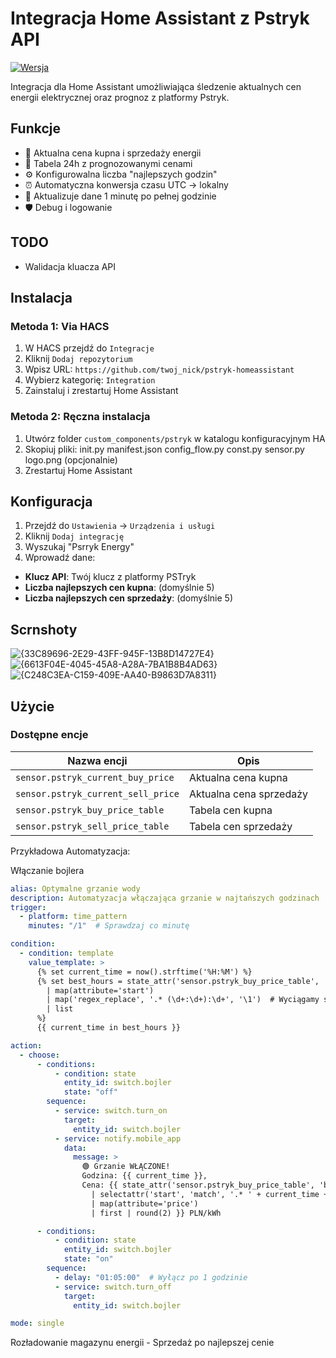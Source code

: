 # Integracja Home Assistant z Pstryk API

[![Wersja](https://img.shields.io/badge/wersja-1.2.2-blue)](https://github.com/twoj_nick/pstryk-homeassistant)

Integracja dla Home Assistant umożliwiająca śledzenie aktualnych cen energii elektrycznej oraz prognoz z platformy Pstryk.

## Funkcje
- 🔌 Aktualna cena kupna i sprzedaży energii
- 📅 Tabela 24h z prognozowanymi cenami
- ⚙️ Konfigurowalna liczba "najlepszych godzin"
- ⏰ Automatyczna konwersja czasu UTC → lokalny
- 🔄 Aktualizuje dane 1 minutę po pełnej godzinie
- 🛡️ Debug i logowanie

## TODO
- Walidacja kluacza API

## Instalacja

### Metoda 1: Via HACS
1. W HACS przejdź do `Integracje`
2. Kliknij `Dodaj repozytorium`
3. Wpisz URL: `https://github.com/twoj_nick/pstryk-homeassistant`
4. Wybierz kategorię: `Integration`
5. Zainstaluj i zrestartuj Home Assistant

### Metoda 2: Ręczna instalacja
1. Utwórz folder `custom_components/pstryk` w katalogu konfiguracyjnym HA
2. Skopiuj pliki:
init.py
manifest.json
config_flow.py
const.py
sensor.py
logo.png (opcjonalnie)
3. Zrestartuj Home Assistant

## Konfiguracja
1. Przejdź do `Ustawienia` → `Urządzenia i usługi`
2. Kliknij `Dodaj integrację`
3. Wyszukaj "Psrryk Energy"
4. Wprowadź dane:
- **Klucz API**: Twój klucz z platformy PSTryk
- **Liczba najlepszych cen kupna**: (domyślnie 5)
- **Liczba najlepszych cen sprzedaży**: (domyślnie 5)

## Scrnshoty

![{33C89696-2E29-43FF-945F-13B8D14727E4}](https://github.com/user-attachments/assets/231a25fa-c66d-4240-a49a-2ec824985ab2)
![{6613F04E-4045-45A8-A28A-7BA1B8B4AD63}](https://github.com/user-attachments/assets/3edc2ad0-cdd1-46b0-aa58-27ea94bfdd26)
![{C248C3EA-C159-409E-AA40-B9863D7A8311}](https://github.com/user-attachments/assets/48e41d6b-04ae-4f67-b704-7c046646ba11)


## Użycie
### Dostępne encje
| Nazwa encji                          | Opis                          |
|--------------------------------------|-------------------------------|
| `sensor.pstryk_current_buy_price`    | Aktualna cena kupna           |
| `sensor.pstryk_current_sell_price`   | Aktualna cena sprzedaży       |
| `sensor.pstryk_buy_price_table`      | Tabela cen kupna              |
| `sensor.pstryk_sell_price_table`     | Tabela cen sprzedaży          |

Przykładowa Automatyzacja:

Włączanie bojlera

```yaml
alias: Optymalne grzanie wody
description: Automatyzacja włączająca grzanie w najtańszych godzinach
trigger:
  - platform: time_pattern
    minutes: "/1"  # Sprawdzaj co minutę

condition:
  - condition: template
    value_template: >
      {% set current_time = now().strftime('%H:%M') %}
      {% set best_hours = state_attr('sensor.pstryk_buy_price_table', 'best_prices') 
        | map(attribute='start') 
        | map('regex_replace', '.* (\d+:\d+):\d+', '\1')  # Wyciągamy samą godzinę (HH:MM)
        | list 
      %}
      {{ current_time in best_hours }}

action:
  - choose:
      - conditions:
          - condition: state
            entity_id: switch.bojler
            state: "off"
        sequence:
          - service: switch.turn_on
            target:
              entity_id: switch.bojler
          - service: notify.mobile_app
            data:
              message: >
                🟢 Grzanie WŁĄCZONE! 
                Godzina: {{ current_time }}, 
                Cena: {{ state_attr('sensor.pstryk_buy_price_table', 'best_prices') 
                  | selectattr('start', 'match', '.* ' + current_time + ':\d+') 
                  | map(attribute='price') 
                  | first | round(2) }} PLN/kWh

      - conditions:
          - condition: state
            entity_id: switch.bojler
            state: "on"
        sequence:
          - delay: "01:05:00"  # Wyłącz po 1 godzinie
          - service: switch.turn_off
            target:
              entity_id: switch.bojler

mode: single
```
Rozładowanie magazynu energii - Sprzedaż po najlepszej cenie

```yaml
